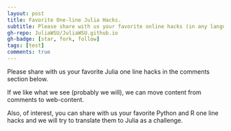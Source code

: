 ```yaml
---
layout: post
title: Favorite One-line Julia Hacks.
subtitle: Please share with us your favorite online hacks (in any language).
gh-repo: JuliaWSU/JuliaWSU.github.io
gh-badge: [star, fork, follow]
tags: [test]
comments: true
---
```

Please share with us your favorite Julia one line hacks in the comments section below.

If we like what we see (probably we will), we can move content from comments to web-content.

Also, of interest, you can share with us your favorite Python and R one line hacks and we will try to translate them to Julia as a challenge.

